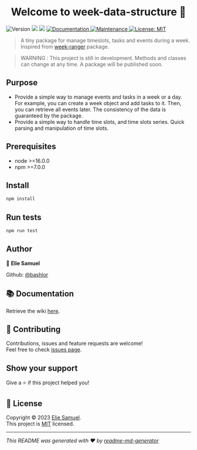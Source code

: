 <h1 align="center">Welcome to week-data-structure 👋</h1>
<p>
  <img alt="Version" src="https://img.shields.io/badge/version-0.0.7-blue.svg?cacheSeconds=2592000" />
  <img src="https://img.shields.io/badge/node-%3E%3D16.0.0-blue.svg" />
  <img src="https://img.shields.io/badge/npm-%3E%3D7.0.0-blue.svg" />
  <a href="https://github.com/bashlor/Week-Data-Structure#readme" target="_blank">
    <img alt="Documentation" src="https://img.shields.io/badge/documentation-yes-brightgreen.svg" />
  </a>
  <a href="https://github.com/bashlor/Week-Data-Structure/graphs/commit-activity" target="_blank">
    <img alt="Maintenance" src="https://img.shields.io/badge/Maintained%3F-yes-green.svg" />
  </a>
  <a href="https://github.com/bashlor/Week-Data-Structure/blob/master/LICENSE" target="_blank">
    <img alt="License: MIT" src="https://img.shields.io/github/license/bashlor/week-data-structure" />
  </a>
</p>

> A tiny package for manage timeslots, tasks and events during a week. Inspired from [week-ranger](https://github.com/GlCap/week-ranger) package.

> WARNING : This project is still in development. Methods and classes can change at any time. A package will be published soon.

## Purpose

- Provide a simple way to manage events and tasks in a week or a day. For example, you can create a week object and add tasks to it. Then, you can retrieve all events later. The consistency of the data is guaranteed by the package.
- Provide a simple way to handle time slots, and time slots series. Quick parsing and manipulation of time slots.


## Prerequisites

- node >=16.0.0
- npm >=7.0.0

## Install

```sh
npm install
```

## Run tests

```sh
npm run test
```

## Author

👤 **Elie Samuel**

Github: [@bashlor](https://github.com/bashlor)

## 📚 Documentation

Retrieve the wiki [here](https://github.com/bashlor/week-data-structure/blob/main/doc/wiki.md).


## 🤝 Contributing

Contributions, issues and feature requests are welcome!<br />Feel free to check [issues page](https://github.com/bashlor/week-data-structure/issues).

## Show your support

Give a ⭐️ if this project helped you!

## 📝 License

Copyright © 2023 [Elie Samuel](https://github.com/bashlor).<br />
This project is [MIT](https://github.com/bashlor/Week-Data-Structure/blob/master/LICENSE) licensed.

***
_This README was generated with ❤️ by [readme-md-generator](https://github.com/kefranabg/readme-md-generator)_
